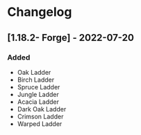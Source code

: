# Changelog

## [1.18.2- Forge] - 2022-07-20
### Added
- Oak Ladder
- Birch Ladder
- Spruce Ladder
- Jungle Ladder
- Acacia Ladder
- Dark Oak Ladder
- Crimson Ladder
- Warped Ladder

